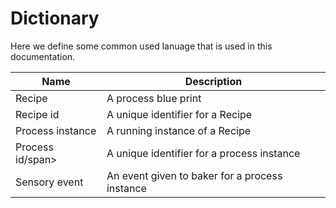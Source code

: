 # Dictionary

Here we define some common used lanuage that is used in this documentation.

| Name | Description |
| --- | --- |
| <span id="recipe">Recipe</span> | A process blue print |
| <span id="recipe-id">Recipe id</span> | A unique identifier for a Recipe |
| <span id="process-instance">Process instance</span> | A running instance of a Recipe |
| <span id="process-id">Process id/span> | A unique identifier for a process instance |
| <span id="sensory-event">Sensory event</span> | An event given to baker for a process instance |

